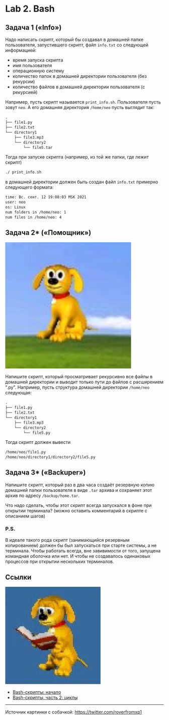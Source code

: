 # Lab 2. Bash


## Задача 1 («Info»)

Надо написать скрипт, который бы создавал в домашней папке пользователя, запустившего скрипт, файл `info.txt` со следующей информацией:
* время запуска скрипта
* имя пользователя
* операционную систему
* количество папок в домашней директории пользователя (без рекурсии)
* количество файлов в домашней директории пользователя (с рекурсией)

Например, пусть скрипт называется `print_info.sh`.
Пользователя пусть зовут `neo`.
А его домашняя директория `/home/neo` пусть выглядит так:
```
.
├── file1.py
├── file2.txt
└── directory1
    ├── file3.mp3
	└── directory2
	    └── file5.tar
```
Тогда при запуске скрипта (например, из той же папки, где лежит скрипт)
```bash
./ print_info.sh
```
в домашней директории должен быть создан файл `info.txt` примерно следующего формата:
```
time: Вс. сент. 12 19:08:03 MSK 2021
user: neo
os: Linux
num folders in /home/neo: 1
num files in /home/neo: 4
```


## Задача 2* («Помощник»)

![](./images/rover1.jpg)

Напишите скрипт, который просматривает рекурсивно все файлы в домашней директории и выводит только пути до файлов с расширением ".py".
Например, пусть структура домашней директории `/home/neo` следующая:
```
.
├── file1.py
├── file2.txt
└── directory1
    ├── file3.mp3
	└── directory2
	    └── file5.py
```
Тогда скрипт должен вывести
```
/home/neo/file1.py
/home/neo/directory1/directory2/file5.py
```


## Задача 3* («Backuper»)

Напишите скрипт, который раз в два часа создаёт резервную копию домашней папки пользователя в виде `.tar` архива и сохраняет этот архив по адресу `/backup/home.tar`.

Что надо сделать, чтобы этот скрипт всегда запускался в фоне при открытии терминала?
(можно оставить комментарий в скрипте с описанием шагов)

### P.S.

В идеале такого рода скрипт (занимающийся резервным копированием) должен бы был запускаться при старте системы, а не терминала.
Чтобы работать всегда, вне завивимости от того, запущена командная оболочка или нет.
И чтобы не создавалось одинаковых процессов при открытии нескольких терминалов.


## Ссылки

![](./images/rover2.jpg)

* [Bash-скрипты: начало](https://habr.com/ru/company/ruvds/blog/325522)
* [Bash-скрипты, часть 2: циклы](https://habr.com/ru/company/ruvds/blog/325928)

---

Источник картинки с собачкой: https://twitter.com/roverfromxp1
